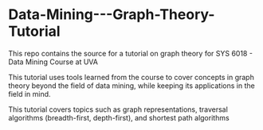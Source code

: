 # Data-Mining---Graph-Theory-Tutorial
This repo contains the source for a tutorial on graph theory for SYS  6018 - Data Mining Course at UVA

This tutorial uses tools learned from the course to cover concepts in graph theory beyond the field of data mining, while keeping its applications in the field in mind.

This tutorial covers topics such as graph representations, traversal algorithms (breadth-first, depth-first), and shortest path algorithms
